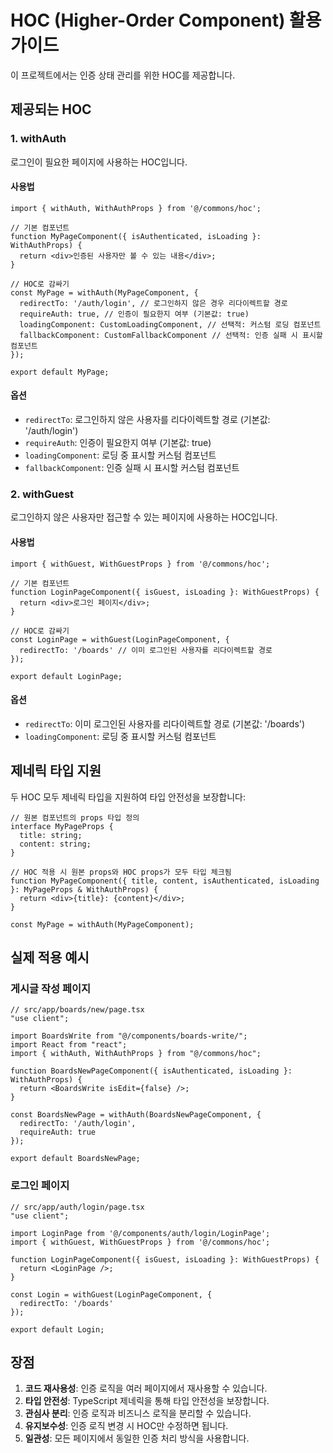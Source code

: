 # HOC (Higher-Order Component) 활용 가이드

이 프로젝트에서는 인증 상태 관리를 위한 HOC를 제공합니다.

## 제공되는 HOC

### 1. withAuth
로그인이 필요한 페이지에 사용하는 HOC입니다.

#### 사용법
```tsx
import { withAuth, WithAuthProps } from '@/commons/hoc';

// 기본 컴포넌트
function MyPageComponent({ isAuthenticated, isLoading }: WithAuthProps) {
  return <div>인증된 사용자만 볼 수 있는 내용</div>;
}

// HOC로 감싸기
const MyPage = withAuth(MyPageComponent, {
  redirectTo: '/auth/login', // 로그인하지 않은 경우 리다이렉트할 경로
  requireAuth: true, // 인증이 필요한지 여부 (기본값: true)
  loadingComponent: CustomLoadingComponent, // 선택적: 커스텀 로딩 컴포넌트
  fallbackComponent: CustomFallbackComponent // 선택적: 인증 실패 시 표시할 컴포넌트
});

export default MyPage;
```

#### 옵션
- `redirectTo`: 로그인하지 않은 사용자를 리다이렉트할 경로 (기본값: '/auth/login')
- `requireAuth`: 인증이 필요한지 여부 (기본값: true)
- `loadingComponent`: 로딩 중 표시할 커스텀 컴포넌트
- `fallbackComponent`: 인증 실패 시 표시할 커스텀 컴포넌트

### 2. withGuest
로그인하지 않은 사용자만 접근할 수 있는 페이지에 사용하는 HOC입니다.

#### 사용법
```tsx
import { withGuest, WithGuestProps } from '@/commons/hoc';

// 기본 컴포넌트
function LoginPageComponent({ isGuest, isLoading }: WithGuestProps) {
  return <div>로그인 페이지</div>;
}

// HOC로 감싸기
const LoginPage = withGuest(LoginPageComponent, {
  redirectTo: '/boards' // 이미 로그인된 사용자를 리다이렉트할 경로
});

export default LoginPage;
```

#### 옵션
- `redirectTo`: 이미 로그인된 사용자를 리다이렉트할 경로 (기본값: '/boards')
- `loadingComponent`: 로딩 중 표시할 커스텀 컴포넌트

## 제네릭 타입 지원

두 HOC 모두 제네릭 타입을 지원하여 타입 안전성을 보장합니다:

```tsx
// 원본 컴포넌트의 props 타입 정의
interface MyPageProps {
  title: string;
  content: string;
}

// HOC 적용 시 원본 props와 HOC props가 모두 타입 체크됨
function MyPageComponent({ title, content, isAuthenticated, isLoading }: MyPageProps & WithAuthProps) {
  return <div>{title}: {content}</div>;
}

const MyPage = withAuth(MyPageComponent);
```

## 실제 적용 예시

### 게시글 작성 페이지
```tsx
// src/app/boards/new/page.tsx
"use client";

import BoardsWrite from "@/components/boards-write/";
import React from "react";
import { withAuth, WithAuthProps } from "@/commons/hoc";

function BoardsNewPageComponent({ isAuthenticated, isLoading }: WithAuthProps) {
  return <BoardsWrite isEdit={false} />;
}

const BoardsNewPage = withAuth(BoardsNewPageComponent, {
  redirectTo: '/auth/login',
  requireAuth: true
});

export default BoardsNewPage;
```

### 로그인 페이지
```tsx
// src/app/auth/login/page.tsx
"use client";

import LoginPage from '@/components/auth/login/LoginPage';
import { withGuest, WithGuestProps } from '@/commons/hoc';

function LoginPageComponent({ isGuest, isLoading }: WithGuestProps) {
  return <LoginPage />;
}

const Login = withGuest(LoginPageComponent, {
  redirectTo: '/boards'
});

export default Login;
```

## 장점

1. **코드 재사용성**: 인증 로직을 여러 페이지에서 재사용할 수 있습니다.
2. **타입 안전성**: TypeScript 제네릭을 통해 타입 안전성을 보장합니다.
3. **관심사 분리**: 인증 로직과 비즈니스 로직을 분리할 수 있습니다.
4. **유지보수성**: 인증 로직 변경 시 HOC만 수정하면 됩니다.
5. **일관성**: 모든 페이지에서 동일한 인증 처리 방식을 사용합니다.
